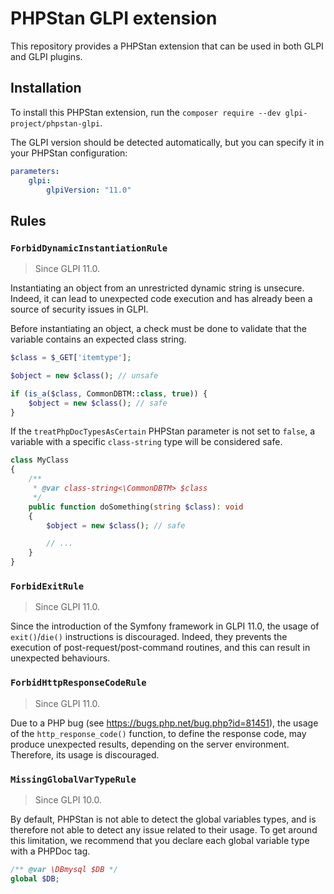 # PHPStan GLPI extension

This repository provides a PHPStan extension that can be used in both GLPI and GLPI plugins.

## Installation

To install this PHPStan extension, run the `composer require --dev glpi-project/phpstan-glpi`.

The GLPI version should be detected automatically, but you can specify it in your PHPStan configuration:
```yaml
parameters:
    glpi:
        glpiVersion: "11.0"
```

## Rules

### `ForbidDynamicInstantiationRule`

> Since GLPI 11.0.

Instantiating an object from an unrestricted dynamic string is unsecure.
Indeed, it can lead to unexpected code execution and has already been a source of security issues in GLPI.

Before instantiating an object, a check must be done to validate that the variable contains an expected class string.
```php
$class = $_GET['itemtype'];

$object = new $class(); // unsafe

if (is_a($class, CommonDBTM::class, true)) {
    $object = new $class(); // safe
}
```

If the `treatPhpDocTypesAsCertain` PHPStan parameter is not set to `false`, a variable with a specific `class-string`
type will be considered safe.
```php
class MyClass
{
    /**
     * @var class-string<\CommonDBTM> $class
     */
    public function doSomething(string $class): void
    {
        $object = new $class(); // safe

        // ...
    }
}
```

### `ForbidExitRule`

> Since GLPI 11.0.

Since the introduction of the Symfony framework in GLPI 11.0, the usage of `exit()`/`die()` instructions is discouraged.
Indeed, they prevents the execution of post-request/post-command routines, and this can result in unexpected behaviours.

### `ForbidHttpResponseCodeRule`

> Since GLPI 11.0.

Due to a PHP bug (see https://bugs.php.net/bug.php?id=81451), the usage of the `http_response_code()` function, to
define the response code, may produce unexpected results, depending on the server environment.
Therefore, its usage is discouraged.

### `MissingGlobalVarTypeRule`

> Since GLPI 10.0.

By default, PHPStan is not able to detect the global variables types, and is therefore not able to detect any issue
related to their usage. To get around this limitation, we recommend that you declare each global variable type with
a PHPDoc tag.
```php
/** @var \DBmysql $DB */
global $DB;
```
